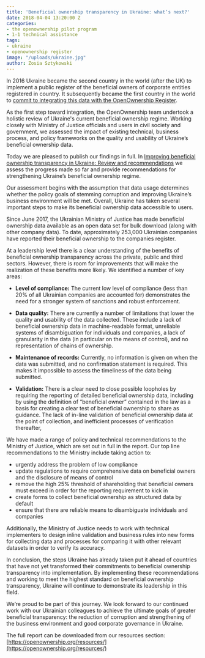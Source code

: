 ```yaml
---
title: 'Beneficial ownership transparency in Ukraine: what’s next?'
date: 2018-04-04 13:20:00 Z
categories:
- the openownership pilot program
- 1-1 technical assistance
tags:
- ukraine
- openownership register
image: "/uploads/ukraine.jpg"
author: Zosia Sztykowski
---
```


In 2016 Ukraine became the second country in the world (after the UK) to implement a public register of the beneficial owners of corporate entities registered in country. It subsequently became the first country in the world to [commit to integrating this data with the OpenOwnership Register](https://openownership.org/news/ukraine-becomes-the-first-country-to-integrate-with-openownership/).

As the first step toward integration, the OpenOwnership team undertook a holistic review of Ukraine's current beneficial ownership regime. Working closely with Ministry of Justice officials and users in civil society and government, we assessed the impact of existing technical, business process, and policy frameworks on the quality and usability of Ukraine’s beneficial ownership data.

Today we are pleased to publish our findings in full. In [Improving beneficial ownership transparency in Ukraine: Review and recommendations](https://openownership.org/uploads/Improving%20beneficial%20ownership%20transparency%20in%20Ukraine.pdf) we assess the progress made so far and provide recommendations for strengthening Ukraine’s beneficial ownership regime.

Our assessment begins with the assumption that data usage determines whether the policy goals of stemming corruption and improving Ukraine’s business environment will be met. Overall, Ukraine has taken several important steps to make its beneficial ownership data accessible to users. 

Since June 2017, the Ukrainian Ministry of Justice has made beneficial ownership data available as an open data set for bulk download (along with other company data). To date, approximately 253,000 Ukrainian companies have reported their beneficial ownership to the companies register. 

At a leadership level there is a clear understanding of the benefits of beneficial ownership transparency across the private, public and third sectors. However, there is room for improvements that will make the realization of these benefits more likely. We identified a number of key areas:

* **Level of compliance:** The current low level of compliance (less than 20% of all Ukrainian companies are accounted for) demonstrates the need for a stronger system of sanctions and robust enforcement.

* **Data quality:** There are currently a number of limitations that lower the quality and usability of the data collected. These include a lack of beneficial ownership data in machine-readable format, unreliable systems of disambiguation for individuals and companies, a lack of granularity in the data (in particular on the means of control), and no representation of chains of ownership.

* **Maintenance of records:** Currently, no information is given on when the data was submitted, and no confirmation statement is required. This makes it impossible to assess the timeliness of the data being submitted.

* **Validation:** There is a clear need to close possible loopholes by requiring the reporting of detailed beneficial ownership data, including by using the definition of “beneficial owner” contained in the law as a basis for creating a clear test of beneficial ownership to share as guidance. The lack of in-line validation of beneficial ownership data at the point of collection, and inefficient processes of verification thereafter, 

We have made a range of policy and technical recommendations to the Ministry of Justice, which are set out in full in the report. Our top line recommendations to the Ministry include taking action to:

* urgently address the problem of low compliance
* update regulations to require comprehensive data on beneficial owners and the disclosure of means of control
* remove the high 25% threshold of shareholding that beneficial owners must exceed in order for the reporting requirement to kick in
* create forms to collect beneficial ownership as structured data by default
* ensure that there are reliable means to disambiguate individuals and companies

Additionally, the Ministry of Justice needs to work with technical implementers to design inline validation and business rules into new forms for collecting data and processes for comparing it with other relevant datasets in order to verify its accuracy.

In conclusion, the steps Ukraine has already taken put it ahead of countries that have not yet transformed their commitments to beneficial ownership transparency into implementation. By implementing these recommendations and working to meet the highest standard on beneficial ownership transparency, Ukraine will continue to demonstrate its leadership in this field. 

We’re proud to be part of this journey. We look forward to our continued work with our Ukrainian colleagues to achieve the ultimate goals of greater beneficial transparency: the reduction of corruption and strengthening of the business environment and good corporate governance in Ukraine.

The full report can be downloaded from our resources section: [https://openownership.org/resources/](https://openownership.org/resources/)